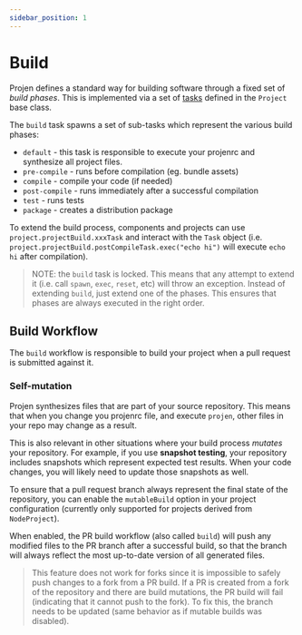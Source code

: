 ```yaml
---
sidebar_position: 1
---
```


# Build

Projen defines a standard way for building software through a fixed set of
*build phases*. This is implemented via a set of [tasks](../concepts/tasks.md) defined in
the `Project` base class.

The `build` task spawns a set of sub-tasks which represent the various build phases:

* `default` - this task is responsible to execute your projenrc and synthesize all project files.
* `pre-compile` - runs before compilation (eg. bundle assets)
* `compile` - compile your code (if needed)
* `post-compile` - runs immediately after a successful compilation
* `test` - runs tests
* `package` - creates a distribution package

To extend the build process, components and projects can use
`project.projectBuild.xxxTask` and interact with the `Task` object (i.e.
`project.projectBuild.postCompileTask.exec("echo hi")` will execute `echo hi` after
compilation).

> NOTE: the `build` task is locked. This means that any attempt to extend it
> (i.e. call `spawn`, `exec`, `reset`, etc) will throw an exception. Instead of
> extending `build`, just extend one of the phases. This ensures that phases are
> always executed in the right order.

## Build Workflow

The `build` workflow is responsible to build your project when a pull request is
submitted against it.

### Self-mutation

Projen synthesizes files that are part of your source repository. This means
that when you change you projenrc file, and execute `projen`, other files in
your repo may change as a result.

This is also relevant in other situations where your build process _mutates_
your repository. For example, if you use **snapshot testing**, your repository
includes snapshots which represent expected test results. When your code
changes, you will likely need to update those snapshots as well.

To ensure that a pull request branch always represent the final state of the
repository, you can enable the `mutableBuild` option in your project
configuration (currently only supported for projects derived from
`NodeProject`).

When enabled, the PR build workflow (also called `build`) will push any modified
files to the PR branch after a successful build, so that the branch will always
reflect the most up-to-date version of all generated files.

> This feature does not work for forks since it is impossible to safely push
> changes to a fork from a PR build. If a PR is created from a fork of the
> repository and there are build mutations, the PR build will fail (indicating
> that it cannot push to the fork). To fix this, the branch needs to be updated
> (same behavior as if mutable builds was disabled).
